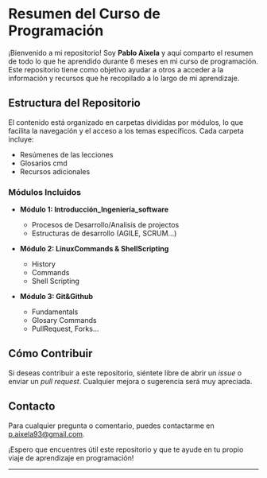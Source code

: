 # Resumen del Curso de Programación

¡Bienvenido a mi repositorio! Soy **Pablo Aixela** y aquí comparto el resumen de todo lo que he aprendido durante 6 meses en mi curso de programación. Este repositorio tiene como objetivo ayudar a otros a acceder a la información y recursos que he recopilado a lo largo de mi aprendizaje.

## Estructura del Repositorio

El contenido está organizado en carpetas divididas por módulos, lo que facilita la navegación y el acceso a los temas específicos. Cada carpeta incluye:

- Resúmenes de las lecciones
- Glosarios cmd
- Recursos adicionales

### Módulos Incluidos

- **Módulo 1: Introducción_Ingeniería_software**
    - Procesos de Desarrollo/Analisis de projectos
    - Estructuras de desarrollo (AGILE, SCRUM...)

- **Módulo 2: LinuxCommands & ShellScripting**
    - History
    - Commands
    - Shell Scripting
  
- **Módulo 3: Git&Github**
  - Fundamentals
  - Glosary Commands
  - PullRequest, Forks...
  

## Cómo Contribuir

Si deseas contribuir a este repositorio, siéntete libre de abrir un *issue* o enviar un *pull request*. Cualquier mejora o sugerencia será muy apreciada.

## Contacto

Para cualquier pregunta o comentario, puedes contactarme en p.aixela93@gmail.com.

¡Espero que encuentres útil este repositorio y que te ayude en tu propio viaje de aprendizaje en programación!

---

